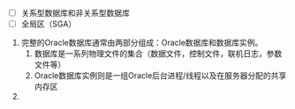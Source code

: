 - [ ] 关系型数据库和非关系型数据库
- [ ] 全局区（SGA）

1. 完整的Oracle数据库通常由两部分组成：Oracle数据库和数据库实例。 
   1) 数据库是一系列物理文件的集合（数据文件，控制文件，联机日志，参数文件等） 
   2) Oracle数据库实例则是一组Oracle后台进程/线程以及在服务器分配的共享内存区
2.